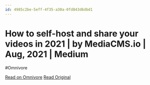 ```yaml
---
id: 4985c2be-5eff-4f35-a30a-0fd843d6dbd1
---
```


# How to self-host and share your videos in 2021 | by MediaCMS.io | Aug, 2021 | Medium
#Omnivore

[Read on Omnivore](https://omnivore.app/me/how-to-self-host-and-share-your-videos-in-2021-by-media-cms-io-a-18ff3f58ea9)
[Read Original](https://archive.ph/ztjQo)

